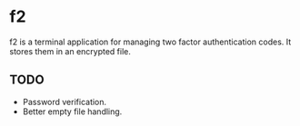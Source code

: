 f2
==

f2 is a terminal application for managing two factor authentication
codes. It stores them in an encrypted file.


## TODO

- Password verification.
- Better empty file handling.

